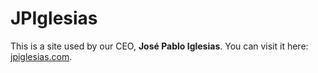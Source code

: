 # JPIglesias
This is a site used by our CEO, **José Pablo Iglesias**. You can visit it here: <a href="https://jpiglesias.com">jpiglesias.com</a>.
